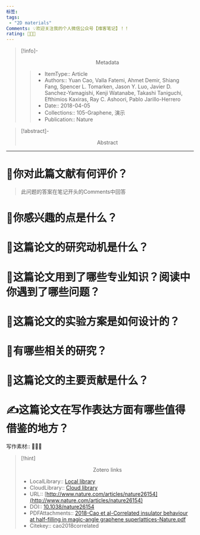 ```yaml
---
标签: 
tags:
 - "2D materials"
Comments: 💡欢迎关注我的个人微信公众号【维客笔记】！！
rating: 🍓🍓🍓
---
```

>[!info]- <center>Metadata</center>
>
>>* ItemType:: Article      
>>* Authors:: Yuan Cao, Valla Fatemi, Ahmet Demir, Shiang Fang, Spencer L. Tomarken, Jason Y. Luo, Javier D. Sanchez-Yamagishi, Kenji Watanabe, Takashi Taniguchi, Efthimios Kaxiras, Ray C. Ashoori, Pablo Jarillo-Herrero      
>>* Date:: 2018-04-05   
>>* Collections:: 105-Graphene, 演示  
>>* Publication:: Nature    


>[!abstract]- <center>Abstract</center>
>
>>
----------------------------------------------------------------------------------------------
# 🍨你对此篇文献有何评价？

>此问题的答案在笔记开头的Comments中回答


# 🍛你感兴趣的点是什么？



# 🍔这篇论文的研究动机是什么？




# 🥪这篇论文用到了哪些专业知识？阅读中你遇到了哪些问题？ 



# 🍚这篇论文的实验方案是如何设计的？ 




# 🌮有哪些相关的研究？




# 🍝这篇论文的主要贡献是什么？



# ✍这篇论文在写作表达方面有哪些值得借鉴的地方？

写作素材:: 📌📌📌



>[!hint] <center>Zotero links</center>
>
>* LocalLibrary:: [Local library](zotero://select/items/1_6BM3UPHP)    
>* CloudLibrary:: [Cloud library](http://zotero.org/users/6360064/items/6BM3UPHP)  
>* URL:: [http://www.nature.com/articles/nature26154](http://www.nature.com/articles/nature26154)  
>* DOI:: [10.1038/nature26154](https://doi.org/10.1038/nature26154)    
>* PDFAttachments:: [2018-Cao et al-Correlated insulator behaviour at half-filling in magic-angle graphene superlattices-Nature.pdf](zotero://open-pdf/library/items/8E3PBRYL)  
>* Citekey:: cao2018correlated   

